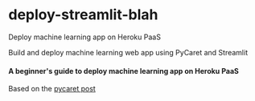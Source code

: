 # deploy-streamlit-blah
Deploy machine learning app on Heroku PaaS

Build and deploy machine learning web app using PyCaret and Streamlit
#### A beginner's guide to deploy machine learning app on Heroku PaaS
Based on the [pycaret post](https://medium.com/@moez_62905/build-and-deploy-machine-learning-web-app-using-pycaret-and-streamlit-28883a569104)
